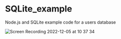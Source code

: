 # SQLite_example
Node.js and SQLite example code for a users database

![Screen Recording 2022-12-05 at 10 37 34](https://user-images.githubusercontent.com/93327024/205604701-1f5d093e-aa04-4ce0-b8b4-a06d82d2f1c7.gif)
